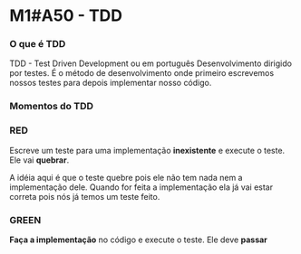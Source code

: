# M1#A50 - TDD

### O que é TDD
TDD - Test Driven Development ou em português Desenvolvimento dirigido por testes. É o método de desenvolvimento onde primeiro escrevemos nossos testes para depois implementar nosso código.

### Momentos do TDD

### RED
Escreve um teste para uma implementação **inexistente** e execute o teste. Ele vai **quebrar**.

A idéia aqui é que o teste quebre pois ele não tem nada nem a implementação dele. Quando for feita a implementação ela já vai estar correta pois nós já temos um teste feito.

### GREEN
**Faça a implementação** no código e execute o teste. Ele deve **passar**

